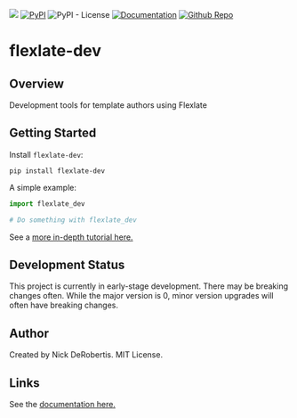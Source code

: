 [![](https://codecov.io/gh/nickderobertis/flexlate-dev/branch/main/graph/badge.svg)](https://codecov.io/gh/nickderobertis/flexlate-dev)
[![PyPI](https://img.shields.io/pypi/v/flexlate-dev)](https://pypi.org/project/flexlate-dev/)
![PyPI - License](https://img.shields.io/pypi/l/flexlate-dev)
[![Documentation](https://img.shields.io/badge/documentation-pass-green)](https://nickderobertis.github.io/flexlate-dev/)
[![Github Repo](https://img.shields.io/badge/repo-github-informational)](https://github.com/nickderobertis/flexlate-dev/)


#  flexlate-dev

## Overview

Development tools for template authors using Flexlate

## Getting Started

Install `flexlate-dev`:

```
pip install flexlate-dev
```

A simple example:

```python
import flexlate_dev

# Do something with flexlate_dev
```

See a
[more in-depth tutorial here.](
https://nickderobertis.github.io/flexlate-dev/tutorial.html
)

## Development Status

This project is currently in early-stage development. There may be
breaking changes often. While the major version is 0, minor version
upgrades will often have breaking changes.

## Author

Created by Nick DeRobertis. MIT License.

## Links

See the
[documentation here.](
https://nickderobertis.github.io/flexlate-dev/
)
